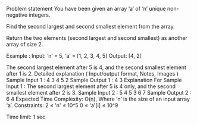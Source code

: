 Problem statement
You have been given an array ‘a’ of ‘n’ unique non-negative integers.



Find the second largest and second smallest element from the array.



Return the two elements (second largest and second smallest) as another array of size 2.



Example :
Input: ‘n’ = 5, ‘a’ = [1, 2, 3, 4, 5]
Output: [4, 2]

The second largest element after 5 is 4, and the second smallest element after 1 is 2.
Detailed explanation ( Input/output format, Notes, Images )
Sample Input 1 :
4
3 4 5 2
Sample Output 1 :
4 3
Explanation For Sample Input 1 :
The second largest element after 5 is 4 only, and the second smallest element after 2 is 3.
Sample Input 2 :
5
4 5 3 6 7
Sample Output 2 :
6 4
Expected Time Complexity:
O(n), Where ‘n’ is the size of an input array ‘a’.
Constraints:
2 ≤ 'n' ≤ 10^5
0 ≤ 'a'[i] ≤ 10^9

Time limit: 1 sec    